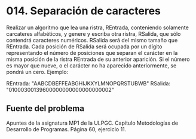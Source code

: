# 014. Separación de caracteres

Realizar un algoritmo que lea una ristra, REntrada, conteniendo solamente carcateres alfabéticos, y genere y escriba 
otra ristra, RSalida, que sólo contendrá caracteres numéricos. RSalida será del mismo tamaño que REntrada. Cada 
posición de RSalida será ocupada por un dígito representando el número de posiciones que separan el carácter en la 
misma posición de la ristra REntrada de su anterior aparición. Si el número es mayor que nueve, o el carácter no ha
aparecido anteriormente, se pondrá un cero. Ejemplo:

REntrada: "AABCDBEFFEABGHIJKXYLMNOPQRSTUBWB"
RSalida:  "01000300139600000000000000000002"

## Fuente del problema
Apuntes de la asignatura MP1 de la ULPGC. Capítulo Metodologías de Desarrollo de Programas. Página 60, ejercicio 11.





